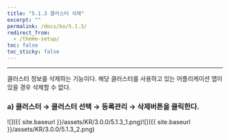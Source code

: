 ```yaml
---
title: "5.1.3 클러스터 삭제"
excerpt: ""
permalink: /docs/ko/5.1.3/
redirect_from:
  - /theme-setup/
toc: false
toc_sticky: false
---
```


---
클러스터 정보를 삭제하는 기능이다. 해당 클러스터를 사용하고 있는 어플리케이션 맵이 있을 경우 삭제할 수 없다.

### a\) 클러스터 → 클러스터 선택 → 등록관리 → 삭제버튼을 클릭한다.
![]({{ site.baseurl }}/assets/KR/3.0.0/5.1.3_1.png)![]({{ site.baseurl }}/assets/KR/3.0.0/5.1.3_2.png)
